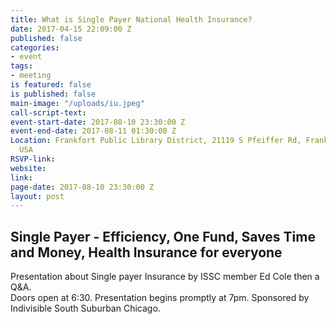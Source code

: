 ```yaml
---
title: What is Single Payer National Health Insurance?
date: 2017-04-15 22:09:00 Z
published: false
categories:
- event
tags:
- meeting
is featured: false
is published: false
main-image: "/uploads/iu.jpeg"
call-script-text: 
event-start-date: 2017-08-10 23:30:00 Z
event-end-date: 2017-08-11 01:30:00 Z
Location: Frankfort Public Library District, 21119 S Pfeiffer Rd, Frankfort, IL 60423,
  USA
RSVP-link: 
website: 
link: 
page-date: 2017-08-10 23:30:00 Z
layout: post
---
```


## Single Payer - Efficiency, One Fund, Saves Time and Money, Health Insurance for everyone

Presentation about Single payer Insurance by ISSC member Ed Cole then a Q&A.  
Doors open at 6:30. 
Presentation begins promptly at 7pm. 
Sponsored by Indivisible South Suburban Chicago. 